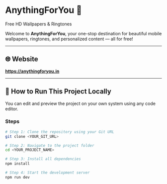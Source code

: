 # AnythingForYou 🌟  
Free HD Wallpapers & Ringtones

Welcome to **AnythingForYou**, your one-stop destination for beautiful mobile wallpapers, ringtones, and personalized content — all for free!

---

## 🌐 Website
**https://anythingforyou.in**

---

## 🚀 How to Run This Project Locally

You can edit and preview the project on your own system using any code editor.

### Steps

```sh
# Step 1: Clone the repository using your Git URL
git clone <YOUR_GIT_URL>

# Step 2: Navigate to the project folder
cd <YOUR_PROJECT_NAME>

# Step 3: Install all dependencies
npm install

# Step 4: Start the development server
npm run dev
